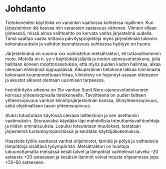 # Johdanto

Tietokoneiden käyttöikä on varsinkin vaativissa kohteissa rajallinen. Kun järjestelmien ikä kasvaa niin varaosien saatavuus vähenee. Viimein ollaan pisteessä, missä ainoa vaihtoehto on korvata vanha järjestelmä uudella. Tämä saattaa vaatia mittavia päivitysprojekteja myös järjestelmää tukeviin kokonaisuuksiin ja vaihdon kannattavuus suhteessa hyötyyn on huono. 

Järjestelmänä on vuonna xxx valmistetun metsätraktori, eli tuttavallisemmin moto. Motolla on n. yy v käyttöikää jäljellä ja moton ajoneuvotietokone, jolla hallitaan koneen moottoriasetuksia, että myös puiden kadon hallintaa, alkaa olemaan elinikänsä loppupäässä. Alkuperäinen tietokone lakkaa toimimasta kokonaan kuumennettuaan liikaa, kiintolevy on hajonnyt useaan otteeseen ja akustot alkavat olemaan uusimisen tarpeessa.

Insinöörityön aiheena on 15v vanhan Sunit Nero-ajoneuvotietokoneen korvaus yhteensopivalla tietokoneella. Tavoitteena on uuden laitteen yhteensopivuus vanhan kiinnitysjärjestelmän kanssa, liitinyhteensopivuus, sekä ohjelmallisen tason yhteensopivuus.

Aluksi tutustutaan käytössä olevaan laitteistoon ja sen asettamiin vaatimuksiin. Seuraavaksi käydään läpi mahdollisia toteuttamisvaihtoehtoja ja niiden ominaisuuksia. Lopuksi toteutetaan muutokset, testataan järjestelmä tuotantoympäristössä ja kerätään käyttäjäkokemuksia.

Haasteita työlle asettavat vanhat ohjelmistot, tärinää ja pölyä ja vaihtelevia lämpötiloja sisältävä työympäristö. Metsätraktori on huoltoja lukuunottamatta metsässä kesät talvet ja lämpötilat vaihtelevat talvella -20 asteesta +20 asteeseen ja kesäisin lämmöt voivat nousta ohjaamossa jopa +50-60 asteeseen.
